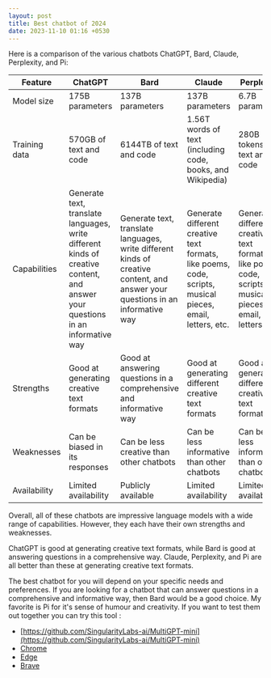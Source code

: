 ```yaml
---
layout: post
title: Best chatbot of 2024
date: 2023-11-10 01:16 +0530
---
```


Here is a comparison of the various chatbots ChatGPT, Bard, Claude, Perplexity, and Pi:

| Feature | ChatGPT | Bard | Claude | Perplexity | Pi |
|---|---|---|---|---|---|
| Model size | 175B parameters | 137B parameters | 137B parameters | 6.7B parameters | 6.7B parameters |
| Training data | 570GB of text and code | 6144TB of text and code | 1.56T words of text (including code, books, and Wikipedia) | 280B tokens of text and code | 280B tokens of text and code |
| Capabilities | Generate text, translate languages, write different kinds of creative content, and answer your questions in an informative way | Generate text, translate languages, write different kinds of creative content, and answer your questions in an informative way | Generate different creative text formats, like poems, code, scripts, musical pieces, email, letters, etc. | Generate different creative text formats, like poems, code, scripts, musical pieces, email, letters, etc. | Generate different creative text formats, like poems, code, scripts, musical pieces, email, letters, etc. |
| Strengths | Good at generating creative text formats | Good at answering questions in a comprehensive and informative way | Good at generating different creative text formats | Good at generating different creative text formats | Good at generating different creative text formats |
| Weaknesses | Can be biased in its responses | Can be less creative than other chatbots | Can be less informative than other chatbots | Can be less informative than other chatbots | Can be less informative than other chatbots |
| Availability | Limited availability | Publicly available | Limited availability | Limited availability | Limited availability |

Overall, all of these chatbots are impressive language models with a wide range of capabilities. However, they each have their own strengths and weaknesses. 

ChatGPT is good at generating creative text formats, while Bard is good at answering questions in a comprehensive way. Claude, Perplexity, and Pi are all better than these at generating creative text formats.

The best chatbot for you will depend on your specific needs and preferences. If you are looking for a chatbot that can answer questions in a comprehensive and informative way, then Bard would be a good choice.
My favorite is Pi for it's sense of humour and creativity. If you want to test them out together you can try this tool :

- [https://github.com/SingularityLabs-ai/MultiGPT-mini](https://github.com/SingularityLabs-ai/MultiGPT-mini)
- [Chrome](https://chrome.google.com/webstore/detail/multigpt-access-all-chatb/dfobejficjaelohpjceiicphofmmglop?hl=en&authuser=0)
- [Edge](https://microsoftedge.microsoft.com/addons/detail/multigpt-access-all-cha/hdlddhcngcdpcgajecjoccekfofmllfn)
- [Brave](https://chrome.google.com/webstore/detail/multigpt-access-all-chatb/dfobejficjaelohpjceiicphofmmglop?hl=en&authuser=0)


